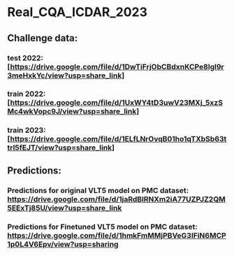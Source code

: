 # Real_CQA_ICDAR_2023

## Challenge data: 
### test 2022: [https://drive.google.com/file/d/1DwTiFrjObCBdxnKCPe8lgl9r3meHxkYc/view?usp=share_link]
### train 2022: [https://drive.google.com/file/d/1UxWY4tD3uwV23MXj_5xzSMc4wkVopc9J/view?usp=share_link]
### train 2023: [https://drive.google.com/file/d/1ELfLNrOvqB01ho1qTXbSb63ttrl5fEJT/view?usp=share_link]

## Predictions:
### Predictions for original VLT5 model on PMC dataset: https://drive.google.com/file/d/1jaRdBlRNXm2iA77UZPJZ2QM5EExTj85U/view?usp=share_link
### Predictions for Finetuned VLT5 model on PMC dataset: https://drive.google.com/file/d/1hmkFmMMjPBVeG3IFiN6MCP1p0L4V6Epv/view?usp=sharing

